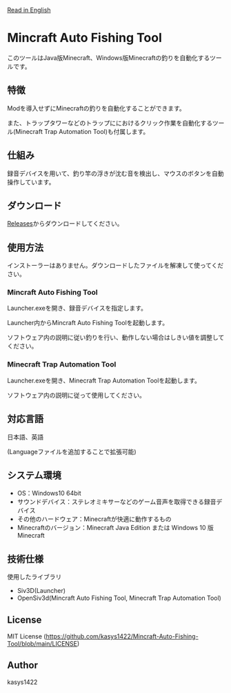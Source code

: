 [Read in English](https://github.com/kasys1422/Mincraft-Auto-Fishing-Tool/blob/main/README-En.md)

# Mincraft Auto Fishing Tool

このツールはJava版Minecraft、Windows版Minecraftの釣りを自動化するツールです。

## 特徴

Modを導入せずにMinecraftの釣りを自動化することができます。

また、トラップタワーなどのトラップににおけるクリック作業を自動化するツール(Minecraft Trap Automation Tool)も付属します。

## 仕組み

録音デバイスを用いて、釣り竿の浮きが沈む音を検出し、マウスのボタンを自動操作しています。

## ダウンロード

[Releases](https://github.com/kasys1422/Mincraft-Auto-Fishing-Tool/releases)からダウンロードしてください。

## 使用方法

インストーラーはありません。ダウンロードしたファイルを解凍して使ってください。

###  Mincraft Auto Fishing Tool

Launcher.exeを開き、録音デバイスを指定します。

Launcher内からMincraft Auto Fishing Toolを起動します。

ソフトウェア内の説明に従い釣りを行い、動作しない場合はしきい値を調整してください。

###  Minecraft Trap Automation Tool

Launcher.exeを開き、Minecraft Trap Automation Toolを起動します。

ソフトウェア内の説明に従って使用してください。

## 対応言語

日本語、英語

(Languageファイルを追加することで拡張可能)

## システム環境

* OS：Windows10 64bit
* サウンドデバイス：ステレオミキサーなどのゲーム音声を取得できる録音デバイス
* その他のハードウェア：Minecraftが快適に動作するもの
* Minecraftのバージョン：Minecraft Java Edition または Windows 10 版 Minecraft

## 技術仕様

使用したライブラリ

* Siv3D(Launcher)
* OpenSiv3d(Mincraft Auto Fishing Tool, Minecraft Trap Automation Tool)

## License

MIT License (https://github.com/kasys1422/Mincraft-Auto-Fishing-Tool/blob/main/LICENSE)

## Author

kasys1422
